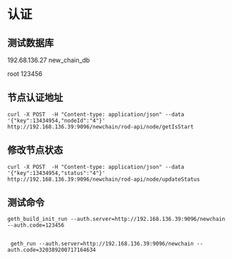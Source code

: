 # 认证



## 测试数据库

192.68.136.27
new_chain_db

root
123456


## 节点认证地址
```shell
curl -X POST  -H "Content-type: application/json" --data '{"key":13434954,"nodeId":"4"}' http://192.168.136.39:9096/newchain/rod-api/node/getIsStart
```


## 修改节点状态
```shell
curl -X POST  -H "Content-type: application/json" --data '{"key":13434954,"status":"4"}' http://192.168.136.39:9096/newchain/rod-api/node/updateStatus
```


## 测试命令
```shell
geth_build_init_run --auth.server=http://192.168.136.39:9096/newchain --auth.code=123456


 geth_run --auth.server=http://192.168.136.39:9096/newchain --auth.code=320389200717164634
```